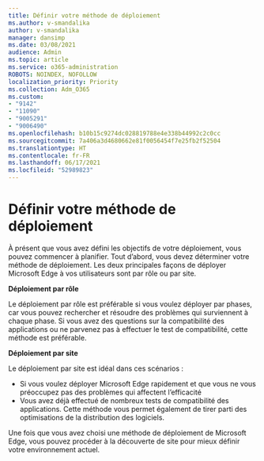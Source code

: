 ```yaml
---
title: Définir votre méthode de déploiement
ms.author: v-smandalika
author: v-smandalika
manager: dansimp
ms.date: 03/08/2021
audience: Admin
ms.topic: article
ms.service: o365-administration
ROBOTS: NOINDEX, NOFOLLOW
localization_priority: Priority
ms.collection: Adm_O365
ms.custom:
- "9142"
- "11090"
- "9005291"
- "9006490"
ms.openlocfilehash: b10b15c9274dc028819788e4e338b44992c2c0cc
ms.sourcegitcommit: 7a406a3d4680662e81f0056454f7e25fb2f52504
ms.translationtype: HT
ms.contentlocale: fr-FR
ms.lasthandoff: 06/17/2021
ms.locfileid: "52989823"
---
```

# <a name="determine-your-deployment-method"></a>Définir votre méthode de déploiement

À présent que vous avez défini les objectifs de votre déploiement, vous pouvez commencer à planifier. Tout d’abord, vous devez déterminer votre méthode de déploiement. Les deux principales façons de déployer Microsoft Edge à vos utilisateurs sont par rôle ou par site.

**Déploiement par rôle**

Le déploiement par rôle est préférable si vous voulez déployer par phases, car vous pouvez rechercher et résoudre des problèmes qui surviennent à chaque phase. Si vous avez des questions sur la compatibilité des applications ou ne parvenez pas à effectuer le test de compatibilité, cette méthode est préférable.

**Déploiement par site**

Le déploiement par site est idéal dans ces scénarios :
- Si vous voulez déployer Microsoft Edge rapidement et que vous ne vous préoccupez pas des problèmes qui affectent l’efficacité
- Vous avez déjà effectué de nombreux tests de compatibilité des applications. Cette méthode vous permet également de tirer parti des optimisations de la distribution des logiciels.

Une fois que vous avez choisi une méthode de déploiement de Microsoft Edge, vous pouvez procéder à la découverte de site pour mieux définir votre environnement actuel.
